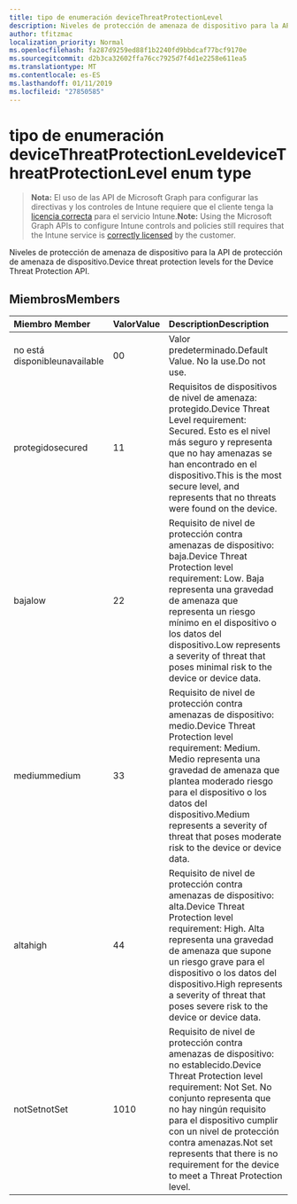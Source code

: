 ```yaml
---
title: tipo de enumeración deviceThreatProtectionLevel
description: Niveles de protección de amenaza de dispositivo para la API de protección de amenaza de dispositivo.
author: tfitzmac
localization_priority: Normal
ms.openlocfilehash: fa287d9259ed88f1b2240fd9bbdcaf77bcf9170e
ms.sourcegitcommit: d2b3ca32602ffa76cc7925d7f4d1e2258e611ea5
ms.translationtype: MT
ms.contentlocale: es-ES
ms.lasthandoff: 01/11/2019
ms.locfileid: "27850585"
---
```

# <a name="devicethreatprotectionlevel-enum-type"></a><span data-ttu-id="6096d-103">tipo de enumeración deviceThreatProtectionLevel</span><span class="sxs-lookup"><span data-stu-id="6096d-103">deviceThreatProtectionLevel enum type</span></span>

> <span data-ttu-id="6096d-104">**Nota:** El uso de las API de Microsoft Graph para configurar las directivas y los controles de Intune requiere que el cliente tenga la [licencia correcta](https://go.microsoft.com/fwlink/?linkid=839381) para el servicio Intune.</span><span class="sxs-lookup"><span data-stu-id="6096d-104">**Note:** Using the Microsoft Graph APIs to configure Intune controls and policies still requires that the Intune service is [correctly licensed](https://go.microsoft.com/fwlink/?linkid=839381) by the customer.</span></span>

<span data-ttu-id="6096d-105">Niveles de protección de amenaza de dispositivo para la API de protección de amenaza de dispositivo.</span><span class="sxs-lookup"><span data-stu-id="6096d-105">Device threat protection levels for the Device Threat Protection API.</span></span>
## <a name="members"></a><span data-ttu-id="6096d-106">Miembros</span><span class="sxs-lookup"><span data-stu-id="6096d-106">Members</span></span>
|<span data-ttu-id="6096d-107">Miembro	</span><span class="sxs-lookup"><span data-stu-id="6096d-107">Member</span></span>|<span data-ttu-id="6096d-108">Valor</span><span class="sxs-lookup"><span data-stu-id="6096d-108">Value</span></span>|<span data-ttu-id="6096d-109">Description</span><span class="sxs-lookup"><span data-stu-id="6096d-109">Description</span></span>|
|:---|:---|:---|
|<span data-ttu-id="6096d-110">no está disponible</span><span class="sxs-lookup"><span data-stu-id="6096d-110">unavailable</span></span>|<span data-ttu-id="6096d-111">0</span><span class="sxs-lookup"><span data-stu-id="6096d-111">0</span></span>|<span data-ttu-id="6096d-112">Valor predeterminado.</span><span class="sxs-lookup"><span data-stu-id="6096d-112">Default Value.</span></span> <span data-ttu-id="6096d-113">No la use.</span><span class="sxs-lookup"><span data-stu-id="6096d-113">Do not use.</span></span>|
|<span data-ttu-id="6096d-114">protegido</span><span class="sxs-lookup"><span data-stu-id="6096d-114">secured</span></span>|<span data-ttu-id="6096d-115">1</span><span class="sxs-lookup"><span data-stu-id="6096d-115">1</span></span>|<span data-ttu-id="6096d-116">Requisitos de dispositivos de nivel de amenaza: protegido.</span><span class="sxs-lookup"><span data-stu-id="6096d-116">Device Threat Level requirement: Secured.</span></span> <span data-ttu-id="6096d-117">Esto es el nivel más seguro y representa que no hay amenazas se han encontrado en el dispositivo.</span><span class="sxs-lookup"><span data-stu-id="6096d-117">This is the most secure level, and represents that no threats were found on the device.</span></span>|
|<span data-ttu-id="6096d-118">baja</span><span class="sxs-lookup"><span data-stu-id="6096d-118">low</span></span>|<span data-ttu-id="6096d-119">2</span><span class="sxs-lookup"><span data-stu-id="6096d-119">2</span></span>|<span data-ttu-id="6096d-120">Requisito de nivel de protección contra amenazas de dispositivo: baja.</span><span class="sxs-lookup"><span data-stu-id="6096d-120">Device Threat Protection level requirement: Low.</span></span> <span data-ttu-id="6096d-121">Baja representa una gravedad de amenaza que representa un riesgo mínimo en el dispositivo o los datos del dispositivo.</span><span class="sxs-lookup"><span data-stu-id="6096d-121">Low represents a severity of threat that poses minimal risk to the device or device data.</span></span>|
|<span data-ttu-id="6096d-122">medium</span><span class="sxs-lookup"><span data-stu-id="6096d-122">medium</span></span>|<span data-ttu-id="6096d-123">3</span><span class="sxs-lookup"><span data-stu-id="6096d-123">3</span></span>|<span data-ttu-id="6096d-124">Requisito de nivel de protección contra amenazas de dispositivo: medio.</span><span class="sxs-lookup"><span data-stu-id="6096d-124">Device Threat Protection level requirement: Medium.</span></span> <span data-ttu-id="6096d-125">Medio representa una gravedad de amenaza que plantea moderado riesgo para el dispositivo o los datos del dispositivo.</span><span class="sxs-lookup"><span data-stu-id="6096d-125">Medium represents a severity of threat that poses moderate risk to the device or device data.</span></span>|
|<span data-ttu-id="6096d-126">alta</span><span class="sxs-lookup"><span data-stu-id="6096d-126">high</span></span>|<span data-ttu-id="6096d-127">4</span><span class="sxs-lookup"><span data-stu-id="6096d-127">4</span></span>|<span data-ttu-id="6096d-128">Requisito de nivel de protección contra amenazas de dispositivo: alta.</span><span class="sxs-lookup"><span data-stu-id="6096d-128">Device Threat Protection level requirement: High.</span></span> <span data-ttu-id="6096d-129">Alta representa una gravedad de amenaza que supone un riesgo grave para el dispositivo o los datos del dispositivo.</span><span class="sxs-lookup"><span data-stu-id="6096d-129">High represents a severity of threat that poses severe risk to the device or device data.</span></span>|
|<span data-ttu-id="6096d-130">notSet</span><span class="sxs-lookup"><span data-stu-id="6096d-130">notSet</span></span>|<span data-ttu-id="6096d-131">10</span><span class="sxs-lookup"><span data-stu-id="6096d-131">10</span></span>|<span data-ttu-id="6096d-132">Requisito de nivel de protección contra amenazas de dispositivo: no establecido.</span><span class="sxs-lookup"><span data-stu-id="6096d-132">Device Threat Protection level requirement: Not Set.</span></span> <span data-ttu-id="6096d-133">No conjunto representa que no hay ningún requisito para el dispositivo cumplir con un nivel de protección contra amenazas.</span><span class="sxs-lookup"><span data-stu-id="6096d-133">Not set represents that there is no requirement for the device to meet a Threat Protection level.</span></span>|



